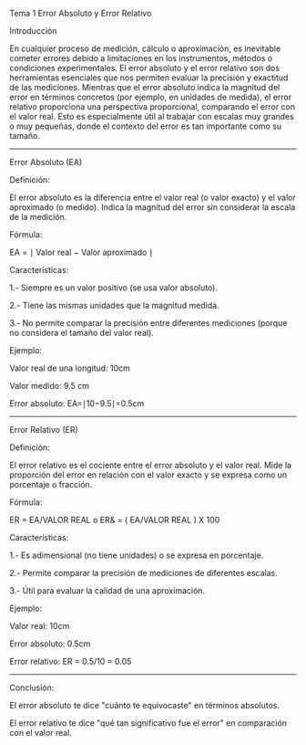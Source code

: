 Tema 1 Error Absoluto y Error Relativo

Introducción

En cualquier proceso de medición, cálculo o aproximación, es inevitable cometer errores debido a limitaciones en los instrumentos, métodos o condiciones experimentales. 
El error absoluto y el error relativo son dos herramientas esenciales que nos permiten evaluar la precisión y exactitud de las mediciones. Mientras que el error absoluto indica la magnitud del error en términos concretos (por ejemplo, en unidades de medida), el error relativo proporciona una perspectiva proporcional, comparando el error con el valor real. Esto es especialmente útil al trabajar con escalas muy grandes o muy pequeñas, donde el contexto del error es tan importante como su tamaño.

------------------------------------------------------------------------------------------------------------------------------------------------------------------------------

Error Absoluto (EA)

Definición:

El error absoluto es la diferencia entre el valor real (o valor exacto) y el valor aproximado (o medido). Indica la magnitud del error sin considerar la escala de la medición.

Fórmula:

EA = ∣ Valor real − Valor aproximado ∣

Características:

1.- Siempre es un valor positivo (se usa valor absoluto).

2.- Tiene las mismas unidades que la magnitud medida.

3.- No permite comparar la precisión entre diferentes mediciones (porque no considera el tamaño del valor real).

Ejemplo:

Valor real de una longitud: 10cm 

Valor medido: 9.5 cm

Error absoluto: EA=∣10−9.5∣=0.5cm

------------------------------------------------------------------------------------------------------------------------------------------------------------------------------

Error Relativo (ER)

Definición:

El error relativo es el cociente entre el error absoluto y el valor real. Mide la proporción del error en relación con el valor exacto y se expresa como un porcentaje o fracción.

Fórmula:

ER = EA/VALOR REAL o ER& = ( EA/VALOR REAL ) X 100

Características:

1.- Es adimensional (no tiene unidades) o se expresa en porcentaje.

2.- Permite comparar la precisión de mediciones de diferentes escalas.

3.- Útil para evaluar la calidad de una aproximación.

Ejemplo:

Valor real: 10cm

Error absoluto: 0.5cm

Error relativo: ER = 0.5/10 = 0.05

------------------------------------------------------------------------------------------------------------------------------------------------------------------------------

Conclusión:

El error absoluto te dice "cuánto te equivocaste" en términos absolutos.

El error relativo te dice "qué tan significativo fue el error" en comparación con el valor real.
